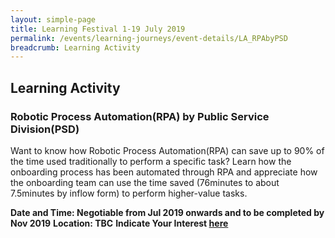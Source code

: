 ```yaml
---
layout: simple-page
title: Learning Festival 1-19 July 2019
permalink: /events/learning-journeys/event-details/LA_RPAbyPSD
breadcrumb: Learning Activity
---
```


## Learning Activity 
### Robotic Process Automation(RPA) by Public Service Division(PSD) 

Want to know how Robotic Process Automation(RPA) can save up to 90% of the time used traditionally to perform a specific task? Learn how the onboarding process has been automated through RPA and appreciate how the onboarding team can use the time saved (76minutes to about 7.5minutes by inflow form) to perform higher-value tasks. 

**Date and Time: Negotiable from Jul 2019 onwards and to be completed by Nov 2019** 
**Location: TBC** 
**Indicate Your Interest [here](https://www.eventbrite.sg/e/step-into-my-shoes-making-a-difference-as-a-probation-officer-tickets-61082209533)** 

